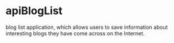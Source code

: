 # apiBlogList
blog list application, which allows users to save information about interesting blogs they have come across on the Internet.

